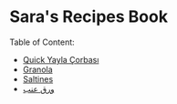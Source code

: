 # Sara's Recipes Book

Table of Content:
- [Quick Yayla Çorbası](savory/quick_yayla_corbasi.md)
- [Granola](sweet/granola.md)
- [Saltines](savory/tuzlu_kraker.md)
- [ورق عنب](savory/yaprak_sarma.md)